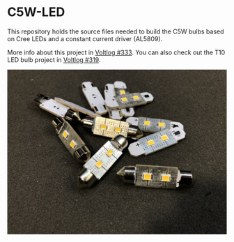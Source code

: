 # C5W-LED
This repository holds the source files needed to build the C5W bulbs based on Cree LEDs and a constant current driver (AL5809).

More info about this project in [Voltlog #333](https://youtu.be/id2jNSogrME).
You can also check out the T10 LED bulb project in [Voltlog #319](https://www.youtube.com/watch?v=uEePdwpdCJc).

![Image of the bulb](final-build.JPG)
